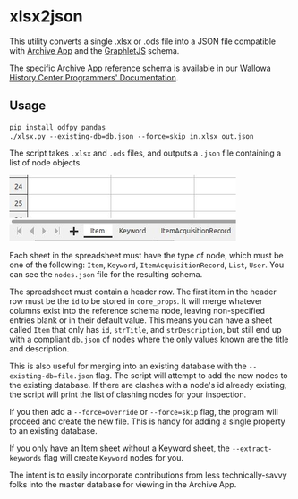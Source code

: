 # xlsx2json

This utility converts a single .xlsx or .ods file into a JSON file compatible with <a href="https://github.com/wallowadigitalexhibits/archive-app">Archive App</a> and the <a href="https://github.com/wallowadigitalexhibits/graphletjs">GraphletJS</a> schema. 

The specific Archive App reference schema is available in our [Wallowa History Center Programmers' Documentation](https://github.com/wallowadigitalexhibits/whc-documentation).

## Usage

```
pip install odfpy pandas
./xlsx.py --existing-db=db.json --force=skip in.xlsx out.json
```

The script takes `.xlsx` and `.ods` files, and outputs a `.json` file containing a list of node objects. 

<img src="img/sheets.jpg">

Each sheet in the spreadsheet must have the type of node, which must be one of the following: `Item`, `Keyword`, `ItemAcquisitionRecord`, `List`, `User`. You can see the `nodes.json` file for the resulting schema.

The spreadsheet must contain a header row. The first item in the header row must be the `id` to be stored in `core_props`. It will merge whatever columns exist into the reference schema node, leaving non-specified entries blank or in their default value. This means you can have a sheet called `Item` that only has `id`, `strTitle`, and `strDescription`, but still end up with a compliant `db.json` of nodes where the only values known are the title and description. 

This is also useful for merging into an existing database with the `--existing-db=file.json` flag. The script will attempt to add the new nodes to the existing database. If there are clashes with a node's id already existing, the script will print the list of clashing nodes for your inspection. 

If you then add a `--force=override` or `--force=skip` flag, the program will proceed and create the new file. This is handy for adding a single property to an existing database.

If you only have an Item sheet without a Keyword sheet, the `--extract-keywords` flag will create `Keyword` nodes for you.

The intent is to easily incorporate contributions from less technically-savvy folks into the master database for viewing in the Archive App. 


